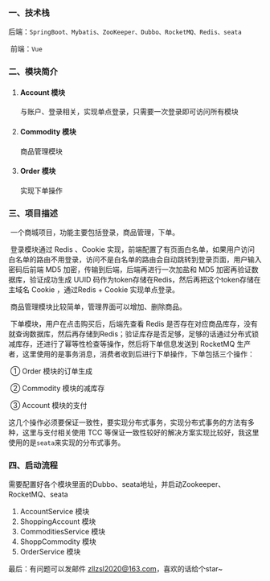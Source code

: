 ### 一、技术栈

​	后端：`SpringBoot、Mybatis、ZooKeeper、Dubbo、RocketMQ、Redis、seata`

​	前端：`Vue`

### 二、模块简介

1. #### Account 模块

   与账户、登录相关，实现单点登录，只需要一次登录即可访问所有模块

2. #### Commodity 模块

   商品管理模块

3. #### Order 模块

   实现下单操作

### 三、项目描述

​	一个商城项目，功能主要包括登录，商品管理，下单。

​	登录模块通过 Redis 、Cookie 实现，前端配置了有页面白名单，如果用户访问白名单的路由不用登录，访问不是白名单的路由会自动跳转到登录页面，用户输入密码后前端 MD5 加密，传输到后端，后端再进行一次加盐和 MD5 加密再验证数据库，验证成功生成 UUID 码作为token存储在Redis，然后再把这个token存储在主域名 Cookie ，通过Redis + Cookie 实现单点登录。

​	商品管理模块比较简单，管理界面可以增加、删除商品。

​	下单模块，用户在点击购买后，后端先查看 Redis 是否存在对应商品库存，没有就查询数据库，然后再存储到Redis；验证库存是否足够，足够的话通过分布式锁减库存，还进行了幂等性检查等操作，然后将下单信息发送到 RocketMQ 生产者，这里使用的是事务消息，消费者收到后进行下单操作，下单包括三个操作：

​	① Order 模块的订单生成

​	② Commodity 模块的减库存

​	③ Account 模块的支付

​	这几个操作必须要保证一致性，要实现分布式事务，实现分布式事务的方法有多种，这里与支付相关使用 TCC 等保证一致性较好的解决方案实现比较好，我这里使用的是`seata`来实现的分布式事务。

### 四、启动流程

​	需要配置好各个模块里面的Dubbo、seata地址，并启动Zookeeper、RocketMQ、seata

1. AccountService 模块
2. ShoppingAccount 模块
3. CommoditiesService 模块
4. ShoppCommodity 模块
5. OrderService 模块



最后：有问题可以发邮件 zllzsl2020@163.com，喜欢的话给个star~
